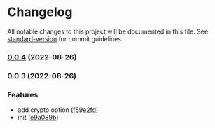 # Changelog

All notable changes to this project will be documented in this file. See [standard-version](https://github.com/conventional-changelog/standard-version) for commit guidelines.

### [0.0.4](https://codeup.aliyun.com/gupo/node-modules/gupo-vue3-persistedstate/compare/v0.0.3...v0.0.4) (2022-08-26)

### 0.0.3 (2022-08-26)


### Features

* add crypto option ([f59e2fd](https://codeup.aliyun.com/gupo/node-modules/gupo-vue3-persistedstate/commit/f59e2fd89091a7c6e6d2e5a7b521515a84169807))
* init ([e9a089b](https://codeup.aliyun.com/gupo/node-modules/gupo-vue3-persistedstate/commit/e9a089bf6522cd550464b17fc49f42121f10b2bf))
